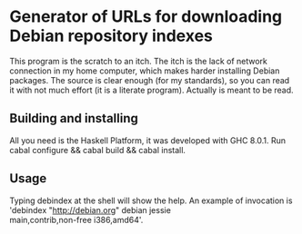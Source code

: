Generator of URLs for downloading Debian repository indexes 
======
This program is the scratch to an itch. The itch is the lack
of network connection in my home computer, which makes harder
installing Debian packages. The source is clear enough (for my
standards), so you can read it with not much effort (it is a
literate program). Actually is meant to be read.

Building and installing
----
All you need is the Haskell Platform, it was developed with
GHC 8.0.1. Run cabal configure && cabal build && cabal install.

Usage
----
Typing debindex at the shell will show the help. An example
of invocation is 'debindex "http://debian.org" debian jessie\
main,contrib,non-free i386,amd64'.